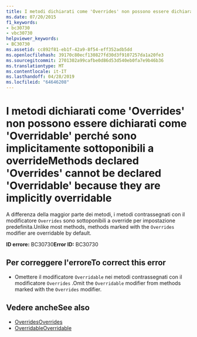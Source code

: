 ```yaml
---
title: I metodi dichiarati come 'Overrides' non possono essere dichiarati come 'Overridable' perché sono implicitamente sottoponibili a override
ms.date: 07/20/2015
f1_keywords:
- bc30730
- vbc30730
helpviewer_keywords:
- BC30730
ms.assetid: cc892f81-eb1f-42a9-8f54-eff352adb5dd
ms.openlocfilehash: 39170c80ecf130827fd30d3f9107257da1a20fe3
ms.sourcegitcommit: 2701302a99cafbe0d86d53d540eb0fa7e9b46b36
ms.translationtype: MT
ms.contentlocale: it-IT
ms.lasthandoff: 04/28/2019
ms.locfileid: "64646208"
---
```

# <a name="methods-declared-overrides-cannot-be-declared-overridable-because-they-are-implicitly-overridable"></a><span data-ttu-id="820b7-102">I metodi dichiarati come 'Overrides' non possono essere dichiarati come 'Overridable' perché sono implicitamente sottoponibili a override</span><span class="sxs-lookup"><span data-stu-id="820b7-102">Methods declared 'Overrides' cannot be declared 'Overridable' because they are implicitly overridable</span></span>
<span data-ttu-id="820b7-103">A differenza della maggior parte dei metodi, i metodi contrassegnati con il modificatore `Overrides` sono sottoponibili a override per impostazione predefinita.</span><span class="sxs-lookup"><span data-stu-id="820b7-103">Unlike most methods, methods marked with the `Overrides` modifier are overridable by default.</span></span>  
  
 <span data-ttu-id="820b7-104">**ID errore:** BC30730</span><span class="sxs-lookup"><span data-stu-id="820b7-104">**Error ID:** BC30730</span></span>  
  
## <a name="to-correct-this-error"></a><span data-ttu-id="820b7-105">Per correggere l'errore</span><span class="sxs-lookup"><span data-stu-id="820b7-105">To correct this error</span></span>  
  
- <span data-ttu-id="820b7-106">Omettere il modificatore `Overridable` nei metodi contrassegnati con il modificatore `Overrides` .</span><span class="sxs-lookup"><span data-stu-id="820b7-106">Omit the `Overridable` modifier from methods marked with the `Overrides` modifier.</span></span>  
  
## <a name="see-also"></a><span data-ttu-id="820b7-107">Vedere anche</span><span class="sxs-lookup"><span data-stu-id="820b7-107">See also</span></span>

- [<span data-ttu-id="820b7-108">Overrides</span><span class="sxs-lookup"><span data-stu-id="820b7-108">Overrides</span></span>](../../visual-basic/language-reference/modifiers/overrides.md)
- [<span data-ttu-id="820b7-109">Overridable</span><span class="sxs-lookup"><span data-stu-id="820b7-109">Overridable</span></span>](../../visual-basic/language-reference/modifiers/overridable.md)
